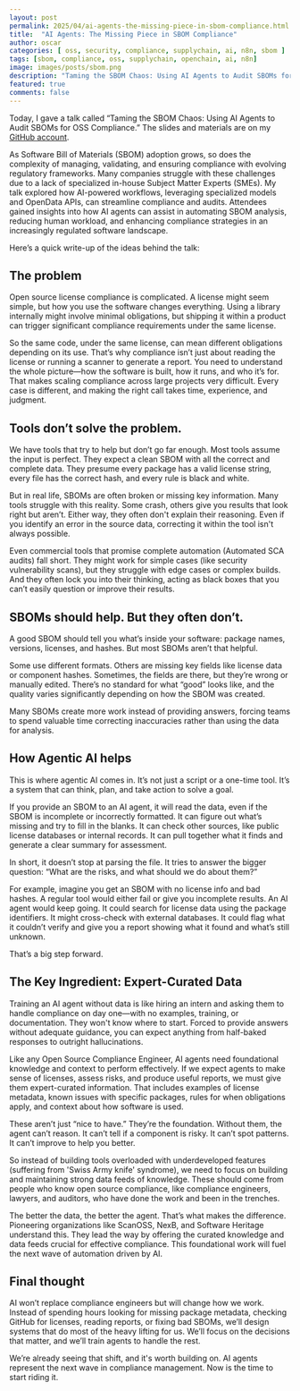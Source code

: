 ```yaml
---
layout: post
permalink: 2025/04/ai-agents-the-missing-piece-in-sbom-compliance.html
title:  "AI Agents: The Missing Piece in SBOM Compliance"
author: oscar
categories: [ oss, security, compliance, supplychain, ai, n8n, sbom ]
tags: [sbom, compliance, oss, supplychain, openchain, ai, n8n]
image: images/posts/sbom.png
description: "Taming the SBOM Chaos: Using AI Agents to Audit SBOMs for OSS Compliance"
featured: true
comments: false
---
```


Today, I gave a talk called “Taming the SBOM Chaos: Using AI Agents to Audit SBOMs for OSS Compliance.” The slides and materials are on my [GitHub account](https://github.com/oscarvalenzuelab/sbom_analysis_using_agentic).

As Software Bill of Materials (SBOM) adoption grows, so does the complexity of managing, validating, and ensuring compliance with evolving regulatory frameworks. Many companies struggle with these challenges due to a lack of specialized in-house Subject Matter Experts (SMEs). My talk explored how AI-powered workflows, leveraging specialized models and OpenData APIs, can streamline compliance and audits. Attendees gained insights into how AI agents can assist in automating SBOM analysis, reducing human workload, and enhancing compliance strategies in an increasingly regulated software landscape.

Here’s a quick write-up of the ideas behind the talk:

## The problem
Open source license compliance is complicated. A license might seem simple, but how you use the software changes everything. Using a library internally might involve minimal obligations, but shipping it within a product can trigger significant compliance requirements under the same license.

So the same code, under the same license, can mean different obligations depending on its use. That’s why compliance isn’t just about reading the license or running a scanner to generate a report. You need to understand the whole picture—how the software is built, how it runs, and who it’s for. That makes scaling compliance across large projects very difficult. Every case is different, and making the right call takes time, experience, and judgment.

## Tools don’t solve the problem.
We have tools that try to help but don’t go far enough. Most tools assume the input is perfect. They expect a clean SBOM with all the correct and complete data. They presume every package has a valid license string, every file has the correct hash, and every rule is black and white.

But in real life, SBOMs are often broken or missing key information. Many tools struggle with this reality. Some crash, others give you results that look right but aren’t. Either way, they often don't explain their reasoning. Even if you identify an error in the source data, correcting it within the tool isn't always possible.

Even commercial tools that promise complete automation (Automated SCA audits) fall short. They might work for simple cases (like security vulnerability scans), but they struggle with edge cases or complex builds. And they often lock you into their thinking, acting as black boxes that you can’t easily question or improve their results.

## SBOMs should help. But they often don’t.
A good SBOM should tell you what’s inside your software: package names, versions, licenses, and hashes. But most SBOMs aren’t that helpful.

Some use different formats. Others are missing key fields like license data or component hashes. Sometimes, the fields are there, but they’re wrong or manually edited. There’s no standard for what “good” looks like, and the quality varies significantly depending on how the SBOM was created.

Many SBOMs create more work instead of providing answers, forcing teams to spend valuable time correcting inaccuracies rather than using the data for analysis.

## How Agentic AI helps
This is where agentic AI comes in. It’s not just a script or a one-time tool. It’s a system that can think, plan, and take action to solve a goal.

If you provide an SBOM to an AI agent, it will read the data, even if the SBOM is incomplete or incorrectly formatted. It can figure out what’s missing and try to fill in the blanks. It can check other sources, like public license databases or internal records. It can pull together what it finds and generate a clear summary for assessment.

In short, it doesn’t stop at parsing the file. It tries to answer the bigger question: “What are the risks, and what should we do about them?”

For example, imagine you get an SBOM with no license info and bad hashes. A regular tool would either fail or give you incomplete results. An AI agent would keep going. It could search for license data using the package identifiers. It might cross-check with external databases. It could flag what it couldn’t verify and give you a report showing what it found and what’s still unknown.

That’s a big step forward.

## The Key Ingredient: Expert-Curated Data
Training an AI agent without data is like hiring an intern and asking them to handle compliance on day one—with no examples, training, or documentation. They won't know where to start. Forced to provide answers without adequate guidance, you can expect anything from half-baked responses to outright hallucinations.

Like any Open Source Compliance Engineer, AI agents need foundational knowledge and context to perform effectively. If we expect agents to make sense of licenses, assess risks, and produce useful reports, we must give them expert-curated information. That includes examples of license metadata, known issues with specific packages, rules for when obligations apply, and context about how software is used.

These aren’t just “nice to have.” They’re the foundation. Without them, the agent can’t reason. It can’t tell if a component is risky. It can’t spot patterns. It can’t improve to help you better.

So instead of building tools overloaded with underdeveloped features (suffering from 'Swiss Army knife' syndrome), we need to focus on building and maintaining strong data feeds of knowledge. These should come from people who know open source compliance, like compliance engineers, lawyers, and auditors, who have done the work and been in the trenches.

The better the data, the better the agent. That’s what makes the difference. Pioneering organizations like ScanOSS, NexB, and Software Heritage understand this. They lead the way by offering the curated knowledge and data feeds crucial for effective compliance. This foundational work will fuel the next wave of automation driven by AI.

## Final thought
AI won’t replace compliance engineers but will change how we work. Instead of spending hours looking for missing package metadata, checking GitHub for licenses, reading reports, or fixing bad SBOMs, we’ll design systems that do most of the heavy lifting for us. We’ll focus on the decisions that matter, and we’ll train agents to handle the rest.

We’re already seeing that shift, and it's worth building on. AI agents represent the next wave in compliance management. Now is the time to start riding it.

